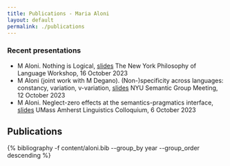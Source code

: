 ```yaml
---
title: Publications - Maria Aloni
layout: default
permalink: ./publications
---
```


### **Recent presentations**

* M Aloni. Nothing is Logical, [slides](resources/NYU23.pdf)
The New York Philosophy of Language Workshop, 16 October 2023
* M Aloni (joint work with M Degano). (Non-)specificity across languages: constancy, variation, v-variation, [slides](resources/NYU23spec.pdf)
NYU Semantic Group Meeting, 12 October 2023
* M Aloni. Neglect-zero effects at the semantics-pragmatics interface, [slides](resources/UMAss23.pdf)
UMass Amherst Linguistics Colloquium, 6 October 2023

## Publications

{% bibliography -f content/aloni.bib --group_by year --group_order descending %}




